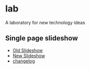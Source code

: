 # lab

A laboratory for new technology ideas

## Single page slideshow

- [Old Slideshow](https://www.mocaspike150.org/lab/ambassadors-slideshow/index.html)
- [New Slideshow](https://www.mocaspike150.org/lab/ambassadors-slideshow/slideshow.html) 
- [changelog](changelog.md)
